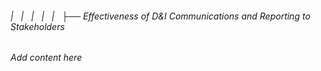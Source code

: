 ###### |   |   |   |   |   ├── Effectiveness of D&I Communications and Reporting to Stakeholders

*Add content here*